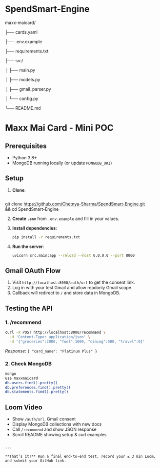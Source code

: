 # SpendSmart-Engine

maxx-maicard/

├── cards.yaml

├── .env.example

├── requirements.txt

├── src/

│   ├── main.py

│   ├── models.py

│   ├── gmail_parser.py

│   └── config.py

└── README.md


# Maxx Mai Card - Mini POC

## Prerequisites

- Python 3.8+
- MongoDB running locally (or update `MONGODB_URI`)

## Setup

1. **Clone**:

   ```bash
  git clone https://github.com/Chetnya-Sharma/SpendSmart-Engine.git \
  && cd SpendSmart-Engine
    
   

2. **Create `.env`** from `.env.example` and fill in your values.

3. **Install dependencies**:

   ```bash
   pip install -r requirements.txt
   ```

4. **Run the server**:

   ```bash
   uvicorn src.main:app --reload --host 0.0.0.0 --port 8000
   ```

## Gmail OAuth Flow

1. Visit `http://localhost:8000/auth/url` to get the consent link.
2. Log in with your test Gmail and allow readonly Gmail scope.
3. Callback will redirect to `/` and store data in MongoDB.

## Testing the API

### 1. /recommend

```bash
curl -X POST http://localhost:8000/recommend \
  -H 'Content-Type: application/json' \
  -d '{"groceries":2000, "fuel":1000, "dining":500, "travel":0}'
```

*Response*: `{ "card_name": "Platinum Plus" }`

### 2. Check MongoDB

```bash
mongo
use maxxmaicard
db.users.find().pretty()
db.preferences.find().pretty()
db.statements.find().pretty()
```

## Loom Video

- Show `/auth/url`, Gmail consent
- Display MongoDB collections with new docs
- Call `/recommend` and show JSON response
- Scroll README showing setup & curl examples

```

---

**That’s it!** Run a final end‑to‑end test, record your ≤ 3 min Loom, and submit your GitHub link.

```
